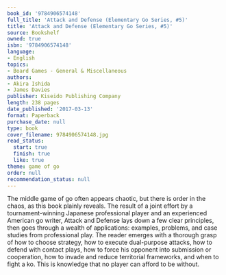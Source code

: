 ```yaml
---
book_id: '9784906574148'
full_title: 'Attack and Defense (Elementary Go Series, #5)'
title: 'Attack and Defense (Elementary Go Series, #5)'
source: Bookshelf
owned: true
isbn: '9784906574148'
language:
- English
topics:
- Board Games - General & Miscellaneous
authors:
- Akira Ishida
- James Davies
publisher: Kiseido Publishing Company
length: 238 pages
date_published: '2017-03-13'
format: Paperback
purchase_date: null
type: book
cover_filename: 9784906574148.jpg
read_status:
  start: true
  finish: true
  like: true
theme: game of go
order: null
recommendation_status: null
---
```

The middle game of go often appears chaotic, but there is order in the chaos, as this book plainly reveals. The result of a joint effort by a tournament-winning Japanese professional player and an experienced American go writer, Attack and Defense lays down a few clear principles, then goes through a wealth of applications: examples, problems, and case studies from professional play. The reader emerges with a thorough grasp of how to choose strategy, how to execute dual-purpose attacks, how to defend with contact plays, how to force his opponent into submission or cooperation, how to invade and reduce territorial frameworks, and when to fight a ko. This is knowledge that no player can afford to be without.

